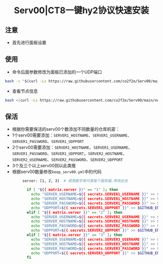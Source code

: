 <h1 align="center">
  Serv00|CT8一键hy2协议快速安装
</h1>

## 注意
* 首先进行面板设置

## 使用
* 命令后面参数修改为面板已添加的一个UDP端口
```bash
bash -c "$(curl -Ls https://raw.githubusercontent.com/co2f2e/Serv00/main/singbox_install.sh)" -- 9999
```
* 查看节点信息
```bash
bash <(curl -Ls https://raw.githubusercontent.com/co2f2e/Serv00/main/node_info.sh)
```
## 保活
* 根据你需要保活的serv00个数添加不同数量的仓库机密：
* 1个serv00需要添加：`SERVER1_HOSTNAME`、`SERVER1_USERNAME`、`SERVER1_PASSWORD`、`SERVER1_UDPPORT`
* 2个serv00需要添加：`SERVER1_HOSTNAME`、`SERVER1_USERNAME`、`SERVER1_PASSWORD`、`SERVER1_UDPPORT`，`SERVER2_HOSTNAME`、`SERVER2_USERNAME`、`SERVER2_PASSWORD`、`SERVER2_UDPPORT`
* 3个及三个以上serv00则以此类推
* 根据serv00数量修改`keep_serv00.yml`中的代码
```bash
        server: [1, 2, 3]  # 使用数字来代表每个服务器,修改此处
```
```bash
          if [ "${{ matrix.server }}" == "1" ]; then
            echo "SERVER_USERNAME=${{ secrets.SERVER1_USERNAME }}" >> $GITHUB_ENV
            echo "SERVER_HOSTNAME=${{ secrets.SERVER1_HOSTNAME }}" >> $GITHUB_ENV
            echo "SERVER_PASSWORD=${{ secrets.SERVER1_PASSWORD }}" >> $GITHUB_ENV
            echo "UDPPORT=${{ secrets.SERVER1_UDPPORT }}" >> $GITHUB_ENV
          elif [ "${{ matrix.server }}" == "2" ]; then
            echo "SERVER_USERNAME=${{ secrets.SERVER2_USERNAME }}" >> $GITHUB_ENV
            echo "SERVER_HOSTNAME=${{ secrets.SERVER2_HOSTNAME }}" >> $GITHUB_ENV
            echo "SERVER_PASSWORD=${{ secrets.SERVER2_PASSWORD }}" >> $GITHUB_ENV
            echo "UDPPORT=${{ secrets.SERVER2_UDPPORT }}" >> $GITHUB_ENV
          elif [ "${{ matrix.server }}" == "3" ]; then
            echo "SERVER_USERNAME=${{ secrets.SERVER3_USERNAME }}" >> $GITHUB_ENV
            echo "SERVER_HOSTNAME=${{ secrets.SERVER3_HOSTNAME }}" >> $GITHUB_ENV
            echo "SERVER_PASSWORD=${{ secrets.SERVER3_PASSWORD }}" >> $GITHUB_ENV
            echo "UDPPORT=${{ secrets.SERVER3_UDPPORT }}" >> $GITHUB_ENV
          fi
```













